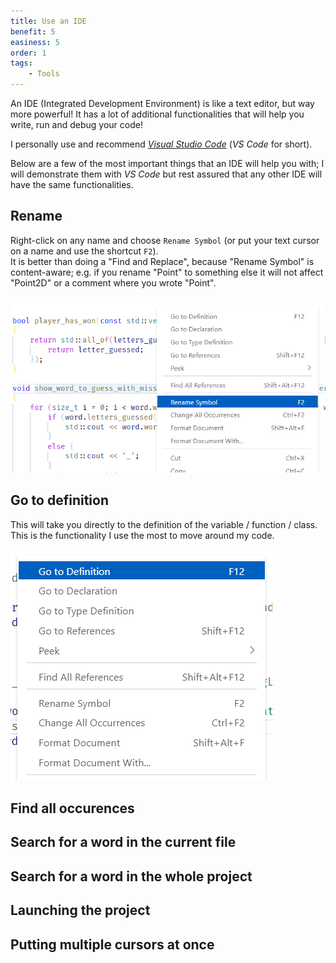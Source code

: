 ```yaml
---
title: Use an IDE
benefit: 5
easiness: 5
order: 1
tags:
    - Tools
---
```


An IDE (Integrated Development Environment) is like a text editor, but way more powerful! It has a lot of additional functionalities that will help you write, run and debug your code!

I personally use and recommend [*Visual Studio Code*](https://code.visualstudio.com/) (*VS Code* for short).

Below are a few of the most important things that an IDE will help you with; I will demonstrate them with *VS Code* but rest assured that any other IDE will have the same functionalities.

## Rename

Right-click on any name and choose `Rename Symbol` (or put your text cursor on a name and use the shortcut `F2`).<br/>
It is better than doing a "Find and Replace", because "Rename Symbol" is content-aware; e.g. if you rename "Point" to something else it will not affect "Point2D" or a comment where you wrote "Point".

![](../img/rename.png)

## Go to definition

This will take you directly to the definition of the variable / function / class. This is the functionality I use the most to move around my code.

![](../img/go-to-definition.png)

## Find all occurences

## Search for a word in the current file

## Search for a word in the whole project

## Launching the project

## Putting multiple cursors at once